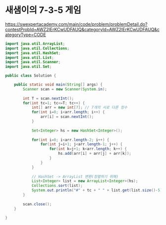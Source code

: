 # 새샘이의 7-3-5 게임
https://swexpertacademy.com/main/code/problem/problemDetail.do?contestProbId=AWZ2IErKCwUDFAUQ&categoryId=AWZ2IErKCwUDFAUQ&categoryType=CODE

```java
import java.util.ArrayList;
import java.util.Collections;
import java.util.HashSet;
import java.util.List;
import java.util.Scanner;
import java.util.Set;

public class Solution {

	public static void main(String[] args) {
		Scanner scan = new Scanner(System.in);
		
		int T = scan.nextInt();
		for(int tc=1; tc<=T; tc++) {
			int[] arr = new int[7];	// 7개의 서로 다른 정수
			for(int i=0; i<arr.length; i++) {
				arr[i] = scan.nextInt();
			}
			
			Set<Integer> hs = new HashSet<Integer>();
			
			for(int i=0; i<arr.length-2; i++) {
				for(int j=i+1; j<arr.length-1; j++) {
					for(int k=j+1; k<arr.length; k++) {
						hs.add(arr[i] + arr[j] + arr[k]);
					}
				}
			}
			
			// HashSet -> ArrayList 변환(정렬하기 위해)
			List<Integer> list = new ArrayList<Integer>(hs);
			Collections.sort(list);
			System.out.println("#" + tc + " " + list.get(list.size()-5));
		}
		
		scan.close();
	}

}

```
